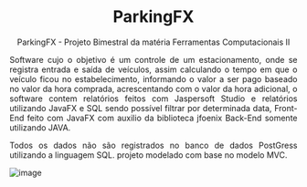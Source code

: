 <h1 align="center">
 ParkingFX
</h1>
<p align="center">
 ParkingFX - Projeto Bimestral da matéria Ferramentas Computacionais II 
</p>
<p align="justify">
Software cujo o objetivo é um controle de um estacionamento, onde se registra entrada e saída de veículos, assim calculando o tempo em que o veículo ficou no estabelecimento, informando o valor a ser pago baseado no valor da hora comprada, acrescentando com o valor da hora adicional, o software contem relatórios feitos com Jaspersoft Studio e relatórios utilizando JavaFX e SQL sendo possível filtrar por determinada data, Front-End feito com JavaFX com auxilio da biblioteca jfoenix Back-End somente utilizando JAVA.
</p>
<p align="justify">
Todos os dados não são registrados no banco de dados PostGress utilizando a linguagem SQL. projeto modelado com base no modelo MVC.
</p>

![image](https://user-images.githubusercontent.com/63562493/123521752-0192d700-d68f-11eb-962c-2d8dac281231.png)
